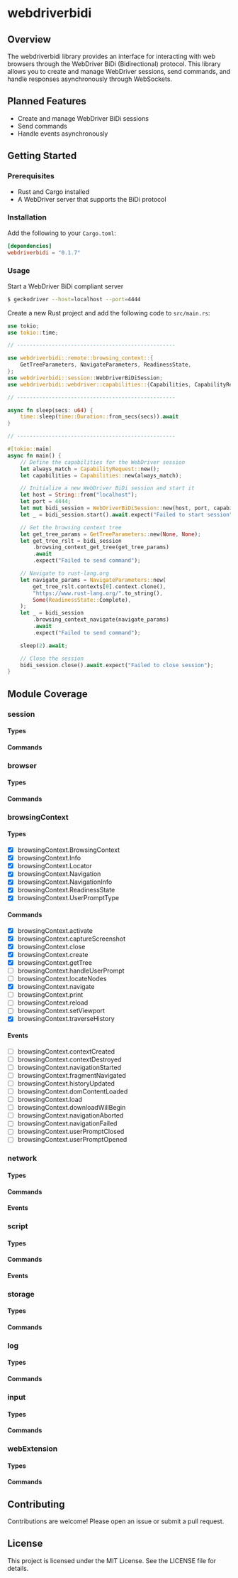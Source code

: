 # webdriverbidi

## Overview

The webdriverbidi library provides an interface for interacting with web browsers through the WebDriver BiDi (Bidirectional) protocol. This library allows you to create and manage WebDriver sessions, send commands, and handle responses asynchronously through WebSockets.

## Planned Features

- Create and manage WebDriver BiDi sessions
- Send commands
- Handle events asynchronously

## Getting Started

### Prerequisites

- Rust and Cargo installed
- A WebDriver server that supports the BiDi protocol

### Installation

Add the following to your `Cargo.toml`:

```toml
[dependencies]
webdriverbidi = "0.1.7"
```

### Usage

Start a WebDriver BiDi compliant server

```bash
$ geckodriver --host=localhost --port=4444
```

Create a new Rust project and add the following code to `src/main.rs`:

```rust
use tokio;
use tokio::time;

// --------------------------------------------------

use webdriverbidi::remote::browsing_context::{
    GetTreeParameters, NavigateParameters, ReadinessState,
};
use webdriverbidi::session::WebDriverBiDiSession;
use webdriverbidi::webdriver::capabilities::{Capabilities, CapabilityRequest};

// --------------------------------------------------

async fn sleep(secs: u64) {
    time::sleep(time::Duration::from_secs(secs)).await
}

// --------------------------------------------------

#[tokio::main]
async fn main() {
    // Define the capabilities for the WebDriver session
    let always_match = CapabilityRequest::new();
    let capabilities = Capabilities::new(always_match);

    // Initialize a new WebDriver BiDi session and start it
    let host = String::from("localhost");
    let port = 4444;
    let mut bidi_session = WebDriverBiDiSession::new(host, port, capabilities);
    let _ = bidi_session.start().await.expect("Failed to start session");

    // Get the browsing context tree
    let get_tree_params = GetTreeParameters::new(None, None);
    let get_tree_rslt = bidi_session
        .browsing_context_get_tree(get_tree_params)
        .await
        .expect("Failed to send command");

    // Navigate to rust-lang.org
    let navigate_params = NavigateParameters::new(
        get_tree_rslt.contexts[0].context.clone(),
        "https://www.rust-lang.org/".to_string(),
        Some(ReadinessState::Complete),
    );
    let _ = bidi_session
        .browsing_context_navigate(navigate_params)
        .await
        .expect("Failed to send command");

    sleep(2).await;

    // Close the session
    bidi_session.close().await.expect("Failed to close session");
}
```

## Module Coverage

### session
#### Types
#### Commands

### browser
#### Types
#### Commands

### browsingContext
#### Types
- [x] browsingContext.BrowsingContext
- [x] browsingContext.Info
- [x] browsingContext.Locator
- [x] browsingContext.Navigation
- [x] browsingContext.NavigationInfo
- [x] browsingContext.ReadinessState
- [x] browsingContext.UserPromptType

#### Commands
- [x] browsingContext.activate
- [x] browsingContext.captureScreenshot
- [x] browsingContext.close
- [x] browsingContext.create
- [x] browsingContext.getTree
- [ ] browsingContext.handleUserPrompt
- [ ] browsingContext.locateNodes
- [x] browsingContext.navigate
- [ ] browsingContext.print
- [ ] browsingContext.reload
- [ ] browsingContext.setViewport
- [x] browsingContext.traverseHistory

#### Events
- [ ] browsingContext.contextCreated
- [ ] browsingContext.contextDestroyed
- [ ] browsingContext.navigationStarted
- [ ] browsingContext.fragmentNavigated
- [ ] browsingContext.historyUpdated
- [ ] browsingContext.domContentLoaded
- [ ] browsingContext.load
- [ ] browsingContext.downloadWillBegin
- [ ] browsingContext.navigationAborted
- [ ] browsingContext.navigationFailed
- [ ] browsingContext.userPromptClosed
- [ ] browsingContext.userPromptOpened

### network
#### Types
#### Commands
#### Events

### script
#### Types
#### Commands
#### Events

### storage
#### Types
#### Commands


### log
#### Types
#### Commands

### input
#### Types
#### Commands

### webExtension
#### Types
#### Commands

## Contributing

Contributions are welcome! Please open an issue or submit a pull request.

## License

This project is licensed under the MIT License. See the LICENSE file for details.
